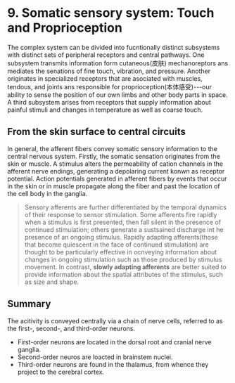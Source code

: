 # 9. Somatic sensory system: Touch and Proprioception

The complex system can be divided into fucntionally distinct subsystems with
distinct sets of peripheral receptors and central pathways. One subsystem
transmits information form cutaneous(皮肤) mechanoreptors ans mediates the 
senations of fine touch, vibration, and pressure. Another originates in
specialized receptors that are asociated with muscles, tendous, and joints ans
responsible for proprioception(本体感受)---our ability to sense the position of
our own limbs and other body parts in space. A third subsystem arises from
receptors that supply information about painful stimuli and changes in
temperature as well as coarse touch. 

## From the skin surface to central circuits
In general, the afferent fibers convey somatic sensory information to the central nervous
system. Firstly, the somatic sensation originates from the skin or muscle. A
stimulus alters the permeability of cation channels in the afferent nerve
endings, generating a depolaring current konwn as receptor potential.
Action potentials generated in afferent fibers by events that occur in the skin
or in muscle propagate along the fiber and past the location of the cell body
in the ganglia. 

> Sensory afferents are further differentiated by the temporal dynamics of
their response to sensor stimulation. Some afferents fire rapidly when a
stimulus is first presented, then fall silent in the presence of continued
stimulation; others generate a sustsained discharge int he presence of an 
ongoing stimulus. Rapidly adapting afferents(those that become quiescent
in the face of continued stimulation) are thought to be particularly
effective in ocnveying information about changes in ongoing stimulation
such as those produced by stimulus movement. In contrast, **slowly adapting
afferents** are better suited to provide information about the spatial
attributes of the stimulus, such as size and shape.


## Summary
The acitivity is conveyed centrally via a chain of nerve cells, referred to as
the first-, second-, and third-order neurons.
- First-order neurons are located in the dorsal root and cranial nerve ganglia.
- Second-order neuros are loacted in brainstem nuclei.
- Third-order neurons are found in the thalamus, from whence they project to
the cerebral cortex.

